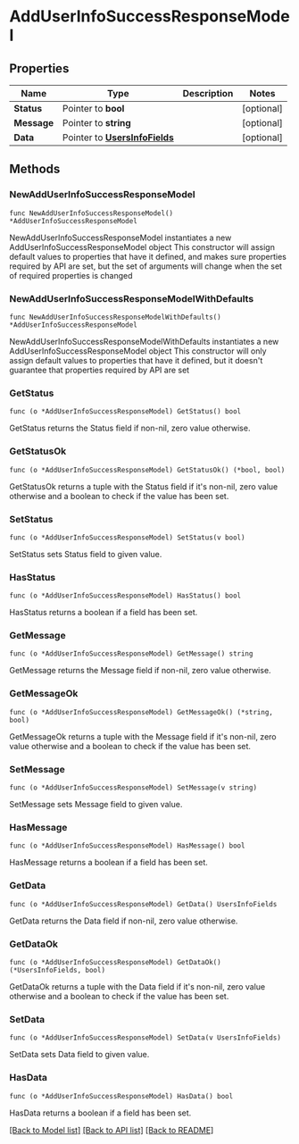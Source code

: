 # AddUserInfoSuccessResponseModel

## Properties

Name | Type | Description | Notes
------------ | ------------- | ------------- | -------------
**Status** | Pointer to **bool** |  | [optional] 
**Message** | Pointer to **string** |  | [optional] 
**Data** | Pointer to [**UsersInfoFields**](UsersInfoFields.md) |  | [optional] 

## Methods

### NewAddUserInfoSuccessResponseModel

`func NewAddUserInfoSuccessResponseModel() *AddUserInfoSuccessResponseModel`

NewAddUserInfoSuccessResponseModel instantiates a new AddUserInfoSuccessResponseModel object
This constructor will assign default values to properties that have it defined,
and makes sure properties required by API are set, but the set of arguments
will change when the set of required properties is changed

### NewAddUserInfoSuccessResponseModelWithDefaults

`func NewAddUserInfoSuccessResponseModelWithDefaults() *AddUserInfoSuccessResponseModel`

NewAddUserInfoSuccessResponseModelWithDefaults instantiates a new AddUserInfoSuccessResponseModel object
This constructor will only assign default values to properties that have it defined,
but it doesn't guarantee that properties required by API are set

### GetStatus

`func (o *AddUserInfoSuccessResponseModel) GetStatus() bool`

GetStatus returns the Status field if non-nil, zero value otherwise.

### GetStatusOk

`func (o *AddUserInfoSuccessResponseModel) GetStatusOk() (*bool, bool)`

GetStatusOk returns a tuple with the Status field if it's non-nil, zero value otherwise
and a boolean to check if the value has been set.

### SetStatus

`func (o *AddUserInfoSuccessResponseModel) SetStatus(v bool)`

SetStatus sets Status field to given value.

### HasStatus

`func (o *AddUserInfoSuccessResponseModel) HasStatus() bool`

HasStatus returns a boolean if a field has been set.

### GetMessage

`func (o *AddUserInfoSuccessResponseModel) GetMessage() string`

GetMessage returns the Message field if non-nil, zero value otherwise.

### GetMessageOk

`func (o *AddUserInfoSuccessResponseModel) GetMessageOk() (*string, bool)`

GetMessageOk returns a tuple with the Message field if it's non-nil, zero value otherwise
and a boolean to check if the value has been set.

### SetMessage

`func (o *AddUserInfoSuccessResponseModel) SetMessage(v string)`

SetMessage sets Message field to given value.

### HasMessage

`func (o *AddUserInfoSuccessResponseModel) HasMessage() bool`

HasMessage returns a boolean if a field has been set.

### GetData

`func (o *AddUserInfoSuccessResponseModel) GetData() UsersInfoFields`

GetData returns the Data field if non-nil, zero value otherwise.

### GetDataOk

`func (o *AddUserInfoSuccessResponseModel) GetDataOk() (*UsersInfoFields, bool)`

GetDataOk returns a tuple with the Data field if it's non-nil, zero value otherwise
and a boolean to check if the value has been set.

### SetData

`func (o *AddUserInfoSuccessResponseModel) SetData(v UsersInfoFields)`

SetData sets Data field to given value.

### HasData

`func (o *AddUserInfoSuccessResponseModel) HasData() bool`

HasData returns a boolean if a field has been set.


[[Back to Model list]](../README.md#documentation-for-models) [[Back to API list]](../README.md#documentation-for-api-endpoints) [[Back to README]](../README.md)


